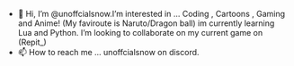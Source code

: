 - 👋 Hi, I’m @unoffcialsnow.I’m interested in ... Coding , Cartoons , Gaming and Anime!
  (My faviroute is Naruto/Dragon ball) im currently learning Lua and Python. I’m looking 
  to collaborate on my current game on (Repit_)
- 📫 How to reach me ... unoffcialsnow on discord.

<!---
unoffcialsnow/unoffcialsnow is a ✨ special ✨ repository because its `README.md` (this file) appears on your GitHub profile.
You can click the Preview link to take a look at your changes.
--->
